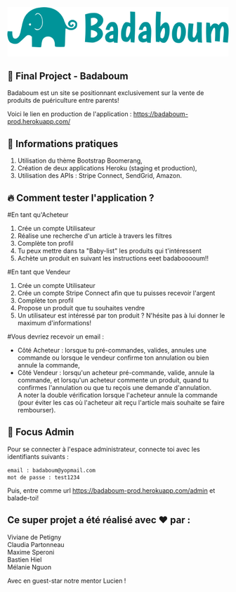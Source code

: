 <img src="app/assets/images/logo.png" alt="My cool logo"/> 

## :elephant: Final Project - Badaboum

Badaboum est un site se positionnant exclusivement sur la vente de produits de puériculture entre parents!   

Voici le lien en production de l'application : <https://badaboum-prod.herokuapp.com/>  

## :information_desk_person: Informations pratiques

1. Utilisation du thème Bootstrap Boomerang,     
2. Création de deux applications Heroku (staging et production),  
3. Utilisation des APIs : Stripe Connect, SendGrid, Amazon.

## :fire: Comment tester l'application ?  

#En tant qu'Acheteur  
1. Crée un compte Utilisateur
2. Réalise une recherche d'un article à travers les filtres  
3. Complète ton profil  
4. Tu peux mettre dans ta "Baby-list" les produits qui t'intéressent    
5. Achète un produit en suivant les instructions eeet badabooooum!!

#En tant que Vendeur  
1. Crée un compte Utilisateur
2. Crée un compte Stripe Connect afin que tu puisses recevoir l'argent  
3. Complète ton profil  
4. Propose un produit que tu souhaites vendre  
5. Un utilisateur est intéressé par ton produit ? N'hésite pas à lui donner le maximum d'informations!  

#Vous devriez recevoir un email : 
* Côté Acheteur : lorsque tu pré-commandes, valides, annules une commande ou lorsque le vendeur confirme ton annulation ou bien annule la commande,    
* Côté Vendeur : lorsqu'un acheteur pré-commande, valide, annule la commande, et lorsqu'un acheteur commente un produit, quand tu confirmes l'annulation ou que tu reçois une demande d'annulation.  
A noter la double vérification lorsque l'acheteur annule la commande (pour éviter les cas où l'acheteur ait reçu l'article mais souhaite se faire rembourser).  


## :construction_worker: Focus Admin

Pour se connecter à l'espace administrateur, connecte toi avec les identifiants suivants :  
```
email : badaboum@yopmail.com
mot de passe : test1234
```

Puis, entre comme url <https://badaboum-prod.herokuapp.com/admin> et balade-toi!  


## Ce super projet a été réalisé avec :heart: par : 

Viviane de Petigny  
Claudia Partonneau    
Maxime Speroni    
Bastien Hiel   
Mélanie Nguon    

Avec en guest-star notre mentor Lucien !  